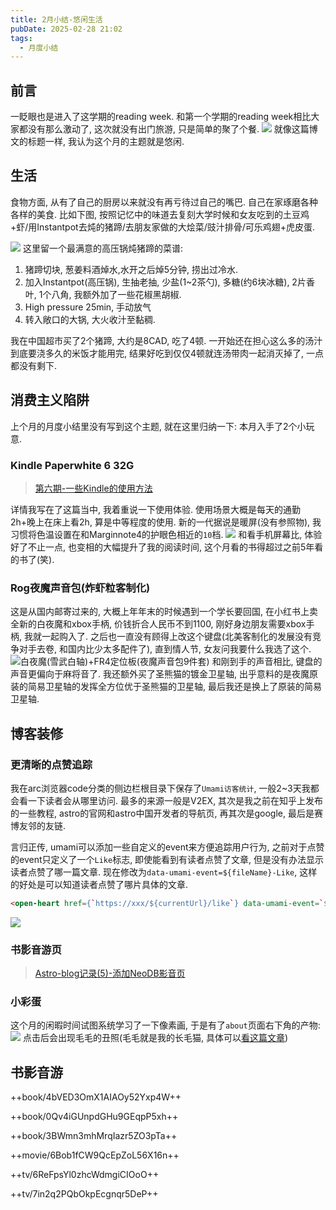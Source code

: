 ```yaml
---
title: 2月小结-悠闲生活
pubDate: 2025-02-28 21:02
tags:
  - 月度小结
---
```

## 前言
一眨眼也是进入了这学期的reading week. 和第一个学期的reading week相比大家都没有那么激动了, 这次就没有出门旅游, 只是简单的聚了个餐.
![](https://r2.asyncx.top/2025/02/28/202502280005964.webp)
就像这篇博文的标题一样, 我认为这个月的主题就是悠闲.
## 生活
食物方面, 从有了自己的厨房以来就没有再亏待过自己的嘴巴. 自己在家琢磨各种各样的美食. 比如下图, 按照记忆中的味道去复刻大学时候和女友吃到的土豆鸡+虾/用Instantpot去炖的猪蹄/去朋友家做的大烩菜/豉汁排骨/可乐鸡翅+虎皮蛋.

![](https://r2.asyncx.top/2025/02/28/202502280009440.webp)
这里留一个最满意的高压锅炖猪蹄的菜谱:
1. 猪蹄切块, 葱姜料酒焯水,水开之后焯5分钟, 捞出过冷水.
2. 加入Instantpot(高压锅), 生抽老抽, 少盐(1~2茶勺), 多糖(约6块冰糖), 2片香叶, 1个八角, 我额外加了一些花椒黑胡椒.
3. High pressure 25min, 手动放气
4. 转入敞口的大锅, 大火收汁至黏稠.

我在中国超市买了2个猪蹄, 大约是8CAD, 吃了4顿. 一开始还在担心这么多的汤汁到底要浇多久的米饭才能用完, 结果好吃到仅仅4顿就连汤带肉一起消灭掉了, 一点都没有剩下.

## 消费主义陷阱
上个月的月度小结里没有写到这个主题, 就在这里归纳一下: 本月入手了2个小玩意.
### Kindle Paperwhite 6 32G

> [第六期-一些Kindle的使用方法](https://blog.asyncx.top/posts/2025-02-05)

详情我写在了这篇当中, 我着重说一下使用体验. 使用场景大概是每天的通勤2h+晚上在床上看2h, 算是中等程度的使用. 新的一代据说是暖屏(没有参照物), 我习惯将色温设置在和Marginnote4的护眼色相近的`10`档.
![](https://r2.asyncx.top/2025/02/28/202502280023189.webp)
和看手机屏幕比, 体验好了不止一点, 也变相的大幅提升了我的阅读时间, 这个月看的书得超过之前5年看的书了(笑).
### Rog夜魔声音包(炸虾粒客制化)
这是从国内邮寄过来的, 大概上年年末的时候遇到一个学长要回国, 在小红书上卖全新的白夜魔和xbox手柄, 价钱折合人民币不到1100, 刚好身边朋友需要xbox手柄, 我就一起购入了. 之后也一直没有顾得上改这个键盘(北美客制化的发展没有竞争对手去卷, 和国内比少太多配件了), 直到情人节, 女友问我要什么我选了这个.
![白夜魔(雪武白轴)+FR4定位板(夜魔声音包9件套)](https://r2.asyncx.top/2025/02/28/202502280028082.webp)
和刚到手的声音相比, 键盘的声音更偏向于麻将音了. 我还额外买了圣熊猫的镀金卫星轴, 出乎意料的是夜魔原装的简易卫星轴的发挥全方位优于圣熊猫的卫星轴, 最后我还是换上了原装的简易卫星轴.
## 博客装修
### 更清晰的点赞追踪
我在arc浏览器code分类的侧边栏根目录下保存了`Umami访客统计`, 一般2~3天我都会看一下读者会从哪里访问. 最多的来源一般是V2EX, 其次是我之前在知乎上发布的一些教程, astro的官网和astro中国开发者的导航页, 再其次是google, 最后是赛博友邻的友链.

言归正传, umami可以添加一些自定义的event来方便追踪用户行为, 之前对于点赞的event只定义了一个`Like`标志, 即使能看到有读者点赞了文章, 但是没有办法显示读者点赞了哪一篇文章. 现在修改为`data-umami-event=${fileName}-Like`, 这样的好处是可以知道读者点赞了哪片具体的文章.
```html
<open-heart href={`https://xxx/${currentUrl}/like`} data-umami-event=`${fileName}-Like` emoji="♥">♥</open-heart>
```
![](https://r2.asyncx.top/2025/02/08/202502080025090.webp)

### 书影音游页

> [Astro-blog记录(5)-添加NeoDB影音页](https://blog.asyncx.top/posts/2025-02-12)

### 小彩蛋

这个月的闲暇时间试图系统学习了一下像素画, 于是有了`about`页面右下角的产物:
![](https://r2.asyncx.top/2025/02/28/202502280035817.webp)
点击后会出现毛毛的丑照(毛毛就是我的长毛猫, 具体可以[看这篇文章](https://blog.asyncx.top/posts/2022-06-23))

## 书影音游

++book/4bVED3OmX1AIAOy52Yxp4W++

++book/0Qv4iGUnpdGHu9GEqpP5xh++

++book/3BWmn3mhMrqIazr5ZO3pTa++

++movie/6Bob1fCW9QcEpZoL56X16n++

++tv/6ReFpsYl0zhcWdmgiCIOoO++

++tv/7in2q2PQbOkpEcgnqr5DeP++
